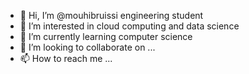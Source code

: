 - 👋 Hi, I’m @mouhibruissi engineering student 
- 👀 I’m interested in cloud computing and data science
- 🌱 I’m currently learning computer science 
- 💞️ I’m looking to collaborate on ...
- 📫 How to reach me ...

<!---
mouhibruissi/mouhibruissi is a ✨ special ✨ repository because its `README.md` (this file) appears on your GitHub profile.
You can click the Preview link to take a look at your changes.
--->
